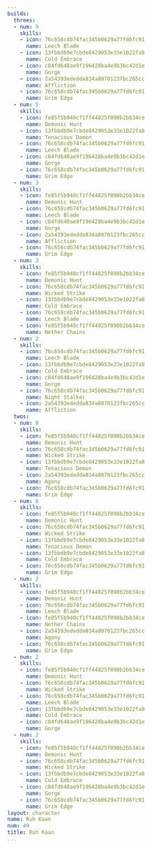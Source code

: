 ```yaml
---
builds:
  threes:
  - num: 9
    skills:
    - icon: 76c658cdb74fac345b0629a77fd6fc91
      name: Leech Blade
    - icon: 13fbbdb9e7cbde8429053e33e1022fa8
      name: Cold Embrace
    - icon: c84fd648ae9f196428ba4e9b3bc42d1e
      name: Gorge
    - icon: 2a54393ededda834a8070123fbc265cc
      name: Affliction
    - icon: 76c658cdb74fac345b0629a77fd6fc91
      name: Grim Edge
  - num: 5
    skills:
    - icon: fe85f5b940cf1ff44825f090b2bb34ce
      name: Demonic Hunt
    - icon: 13fbbdb9e7cbde8429053e33e1022fa8
      name: Tenacious Demon
    - icon: 76c658cdb74fac345b0629a77fd6fc91
      name: Leech Blade
    - icon: c84fd648ae9f196428ba4e9b3bc42d1e
      name: Gorge
    - icon: 76c658cdb74fac345b0629a77fd6fc91
      name: Grim Edge
  - num: 3
    skills:
    - icon: fe85f5b940cf1ff44825f090b2bb34ce
      name: Demonic Hunt
    - icon: 76c658cdb74fac345b0629a77fd6fc91
      name: Leech Blade
    - icon: c84fd648ae9f196428ba4e9b3bc42d1e
      name: Gorge
    - icon: 2a54393ededda834a8070123fbc265cc
      name: Affliction
    - icon: 76c658cdb74fac345b0629a77fd6fc91
      name: Grim Edge
  - num: 3
    skills:
    - icon: fe85f5b940cf1ff44825f090b2bb34ce
      name: Demonic Hunt
    - icon: 76c658cdb74fac345b0629a77fd6fc91
      name: Wicked Strike
    - icon: 13fbbdb9e7cbde8429053e33e1022fa8
      name: Cold Embrace
    - icon: 76c658cdb74fac345b0629a77fd6fc91
      name: Leech Blade
    - icon: fe85f5b940cf1ff44825f090b2bb34ce
      name: Nether Chains
  - num: 2
    skills:
    - icon: 76c658cdb74fac345b0629a77fd6fc91
      name: Leech Blade
    - icon: 13fbbdb9e7cbde8429053e33e1022fa8
      name: Cold Embrace
    - icon: c84fd648ae9f196428ba4e9b3bc42d1e
      name: Gorge
    - icon: 76c658cdb74fac345b0629a77fd6fc91
      name: Night Stalker
    - icon: 2a54393ededda834a8070123fbc265cc
      name: Affliction
  twos:
  - num: 8
    skills:
    - icon: fe85f5b940cf1ff44825f090b2bb34ce
      name: Demonic Hunt
    - icon: 76c658cdb74fac345b0629a77fd6fc91
      name: Wicked Strike
    - icon: 13fbbdb9e7cbde8429053e33e1022fa8
      name: Tenacious Demon
    - icon: 2a54393ededda834a8070123fbc265cc
      name: Agony
    - icon: 76c658cdb74fac345b0629a77fd6fc91
      name: Grim Edge
  - num: 6
    skills:
    - icon: fe85f5b940cf1ff44825f090b2bb34ce
      name: Demonic Hunt
    - icon: 76c658cdb74fac345b0629a77fd6fc91
      name: Wicked Strike
    - icon: 13fbbdb9e7cbde8429053e33e1022fa8
      name: Tenacious Demon
    - icon: 13fbbdb9e7cbde8429053e33e1022fa8
      name: Cold Embrace
    - icon: 76c658cdb74fac345b0629a77fd6fc91
      name: Grim Edge
  - num: 2
    skills:
    - icon: fe85f5b940cf1ff44825f090b2bb34ce
      name: Demonic Hunt
    - icon: 76c658cdb74fac345b0629a77fd6fc91
      name: Leech Blade
    - icon: fe85f5b940cf1ff44825f090b2bb34ce
      name: Nether Chains
    - icon: 2a54393ededda834a8070123fbc265cc
      name: Agony
    - icon: 76c658cdb74fac345b0629a77fd6fc91
      name: Grim Edge
  - num: 2
    skills:
    - icon: fe85f5b940cf1ff44825f090b2bb34ce
      name: Demonic Hunt
    - icon: 76c658cdb74fac345b0629a77fd6fc91
      name: Wicked Strike
    - icon: 76c658cdb74fac345b0629a77fd6fc91
      name: Leech Blade
    - icon: 13fbbdb9e7cbde8429053e33e1022fa8
      name: Cold Embrace
    - icon: c84fd648ae9f196428ba4e9b3bc42d1e
      name: Gorge
  - num: 2
    skills:
    - icon: fe85f5b940cf1ff44825f090b2bb34ce
      name: Demonic Hunt
    - icon: 76c658cdb74fac345b0629a77fd6fc91
      name: Wicked Strike
    - icon: 13fbbdb9e7cbde8429053e33e1022fa8
      name: Cold Embrace
    - icon: c84fd648ae9f196428ba4e9b3bc42d1e
      name: Gorge
    - icon: 76c658cdb74fac345b0629a77fd6fc91
      name: Grim Edge
layout: character
name: Ruh Kaan
num: 49
title: Ruh Kaan
...
```

